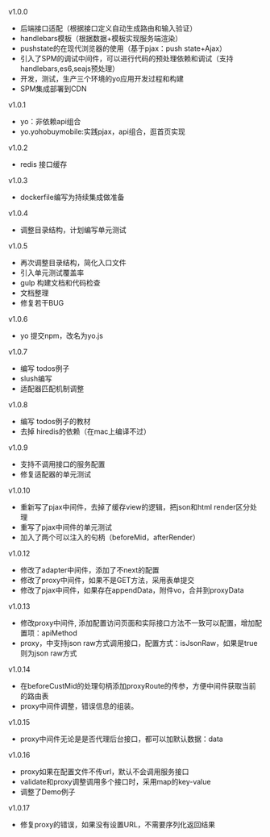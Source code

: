 v1.0.0

* 后端接口适配（根据接口定义自动生成路由和输入验证）
* handlebars模板（根据数据+模板实现服务端渲染）
* pushstate的在现代浏览器的使用（基于pjax：push state+Ajax）
* 引入了SPM的调试中间件，可以进行代码的预处理依赖和调试（支持handlebars,es6,seajs预处理）
* 开发，测试，生产三个环境的yo应用开发过程和构建
* SPM集成部署到CDN

v1.0.1

* yo：非依赖api组合
* yo.yohobuymobile:实践pjax，api组合，逛首页实现

v1.0.2

* redis 接口缓存

v1.0.3

* dockerfile编写为持续集成做准备

v1.0.4

* 调整目录结构，计划编写单元测试

v1.0.5

* 再次调整目录结构，简化入口文件
* 引入单元测试覆盖率
* gulp 构建文档和代码检查
* 文档整理
* 修复若干BUG

v1.0.6

* yo 提交npm，改名为yo.js

v1.0.7

* 编写 todos例子
* slush编写
* 适配器匹配机制调整

v1.0.8
* 编写 todos例子的教材
* 去掉 hiredis的依赖（在mac上编译不过）

v1.0.9

* 支持不调用接口的服务配置
* 修复适配器的单元测试

v1.0.10

* 重新写了pjax中间件，去掉了缓存view的逻辑，把json和html render区分处理
* 重写了pjax中间件的单元测试
* 加入了两个可以注入的句柄（beforeMid，afterRender）

v1.0.12

* 修改了adapter中间件，添加了不next的配置
* 修改了proxy中间件，如果不是GET方法，采用表单提交
* 修改了pjax中间件，如果存在appendData，附件vo，合并到proxyData

v1.0.13

* 修改proxy中间件, 添加配置访问页面和实际接口方法不一致可以配置，增加配置项：apiMethod
* proxy，中支持json raw方式调用接口，配置方式：isJsonRaw，如果是true则为json raw方式

v1.0.14

* 在beforeCustMid的处理句柄添加proxyRoute的传参，方便中间件获取当前的路由表
* proxy中间件调整，错误信息的组装。

v1.0.15

* proxy中间件无论是是否代理后台接口，都可以加默认数据：data

v1.0.16

* proxy如果在配置文件不传url，默认不会调用服务接口
* validate和proxy调整调用多个接口时，采用map的key-value
* 调整了Demo例子

v1.0.17
* 修复proxy的错误，如果没有设置URL，不需要序列化返回结果